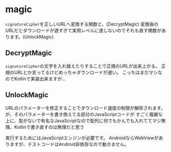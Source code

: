 # magic
`signatureCipher`を正しいURLへ変換する関数と、(DecryptMagic)
変換後のURLだとダウンロードが遅すぎて実用レベルに達しないのでそれも直す関数があります。(UnlockMagic)

## DecryptMagic
`signatureCipher`の文字を入れ替えたりすることで正規のURLが出来上がる。
正規のURLとか言ってるけどめっちゃダウンロードが遅い。
こっちはまだマシなのでKotlinで実装出来ますが...

## UnlockMagic
URLのパラメーターを修正することでダウンロード速度の制限が解除されます。が、そのパラメーターを書き換えてる部分のJavaScriptコードが
すごく複雑な上に、型がないで有名なJavaScriptなので配列に何でもかんでも入れててマジ無理。Kotlinで書き直すのは無理だと思う

実行するためにはJavaScriptエンジンが必要です。
AndroidならWebViewがありますが、テストコードはAndroid非依存なので動きません。